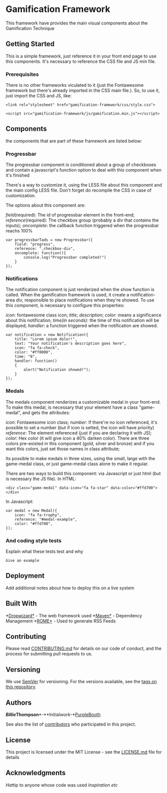 # Gamification Framework

This framework have provides the main visual components about the Gamification Technique

## Getting Started

This is a simple framework, just reference it in your front end page to use this components. It's necessary to reference the CSS file and JS min file.

### Prerequisites

There is no other frameworks viculated to it (just the Fontawesome framework but there's already imported in the CSS main file.). So, to use it, just import the CSS and JS, like:

```
<link rel="stylesheet" href="gamification-framework/css/style.css">

<script src="gamification-framework/js/gamification.min.js"></script>

```

## Components

the components that are part of these framework are listed below:

### Progressbar

The progressbar component is conditioned about a group of checkboxes and contain a javascript's function option to deal with this component when it's finished

There's a way to customize it, using the LESS file about this component and the main config LESS file. Don't forget do recompile the CSS in case of customization.

The options about this component are:

*field*(required): The id of progressbar element in the front-end;
*reference*(required): The checkbox group (probably a div that contains the inputs);
*oncomplete*: the callback function triggered when the progressbar reachs 100%

```
var progressbarTads = new Progressbar({
	field: "progress",
	reference: ".checkbox-div",
	oncomplete: function(){
		console.log("Progressbar completed!")
	}
});
```

### Notifications

The notification component is just renderized when the show function is called. When the gamification framework is used, it create a notification-area div, responsible to place notifications when they're showed. To use this component, is necessary to configure this properties:

*icon*: fontawesome class icon;
*title*;
*description*;
*color*: means a significance about this notification;
*time(in seconds)*: the time of this notification will be displayed;
*handler*: a function triggered when the notification are showed.


```
var notification = new Notification({
	title: "Lorem ipsum dolor!",
	text: "Your notification's description goes here",
	icon: "fa fa-check",
	color: "#ff0000",
	time: "8",
	handler: function()
	{
		alert("Notification showed!");
	}
});
```
### Medals

The medals component renderizes a customizable medal in your front-end. To make this medal, is necessary that your element have a class "game-medal", and gets the attributes:

*icon*: Fontawesome icon class;
*number*: If there're no icon referenced, it's possible to set a number (but if icon is setted, the icon will have priority)
*reference*: The element referenced (just if you are declaring it with JS);
*color*: Hex color (it will give icon a 40% darken color). There are three colors pre-existed in this component (gold, silver and bronze) and if you want this colors, just set those names in class attribute;

Its possible to make medals in three sizes, using the small, large with the game-medal class, or just game-medal class alone to make it regular.

There are two ways to build this component: via Javascript or just html (but is necessary the JS file). In HTML:

```
<div class="game-medal" data-icon="fa fa-star" data-color="#ffd700"></div>	

```

In Javascript:
```
var medal = new Medal({
	icon: "fa fa-trophy",
	reference: "#medal-example",
	color: "#ffd700",
});
```


### And coding style tests

Explain what these tests test and why

```
Give an example
```

## Deployment

Add additional notes about how to deploy this on a live system

## Built With

*[Dropwizard*](http://www.dropwizard.io/1.0.2/docs/) - The web framework used
*[Maven*](https://maven.apache.org/) - Dependency Management
*[ROME*](https://rometools.github.io/rome/) - Used to generate RSS Feeds

## Contributing

Please read [CONTRIBUTING.md](https://gist.github.com/PurpleBooth/b24679402957c63ec426) for details on our code of conduct, and the process for submitting pull requests to us.

## Versioning

We use [SemVer](http://semver.org/) for versioning. For the versions available, see the [tags on this repository](https://github.com/your/project/tags). 

## Authors

***Billie*Thompson***-**Initial*work*-*[PurpleBooth](https://github.com/PurpleBooth)

See also the list of [contributors](https://github.com/your/project/contributors) who participated in this project.

## License

This project is licensed under the MIT License - see the [LICENSE.md](LICENSE.md) file for details

## Acknowledgments

*Hat*tip to anyone whose code was used
*Inspiration*
*etc*
